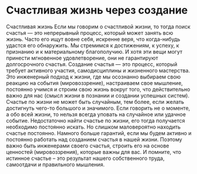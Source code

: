# Счастливая жизнь через создание

Счастливая жизнь
Если мы говорим о счастливой жизни, то тогда поиск счастья — это непрерывный процесс, который может занять всю жизнь. Часто его ищут вовне себя, искренне веря, что когда-нибудь удастся его обнаружить. Мы стремимся к достижениям, к успеху, к признанию и к материальному благополучию. И хотя эти вещи могут принести мгновенное удовлетворение, они не гарантируют долгосрочного счастья.
Создание счастья — это процесс, который требует активного участия, самодисциплины и жизненного мастерства. Это инженерный подход к жизни, где мы осознанно выбираем свою реакцию на события (мировоззрение), настраиваем свое мышление, постоянно учимся и строим свою жизнь вокруг того, что действительно важно для нас (смысл жизни в познании и создании успешных систем).
Счастье по жизни не может быть случайным, тем более, если желать достигнуть чего-то большого и значимого. Если говорить не о моменте, а обо всей жизни, то нельзя всегда уповать на случайное или удачное событие. Недостаточно найти счастье по жизни, его тогда получается необходимо постоянно искать. Но слишком маловероятно находить счастье постоянно. Намного больше гарантий, если мы будем активно и постоянно работать над созданием счастья в нашей жизни.
Поэтому важно быть инженерами своего счастья, строить его на основе ценностей (мировоззрения), которые важны для вас. И помните, что истинное счастье – это результат нашего собственного труда, самоотдачи и правильного мышления.
